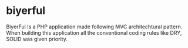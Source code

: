 # biyerful
BiyerFul Is a PHP application made following MVC architechtural pattern. 
When building this application all the conventional coding rules like DRY, SOLID was given priority. 
